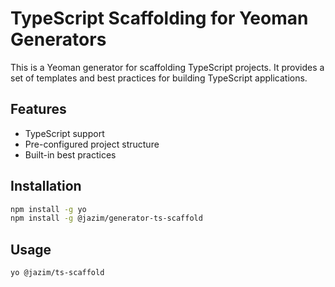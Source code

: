 # TypeScript Scaffolding for Yeoman Generators

This is a Yeoman generator for scaffolding TypeScript projects. It provides a set of templates and best practices for building TypeScript applications.

## Features

- TypeScript support
- Pre-configured project structure
- Built-in best practices

## Installation

```bash
npm install -g yo
npm install -g @jazim/generator-ts-scaffold
```

## Usage

```bash
yo @jazim/ts-scaffold
```
